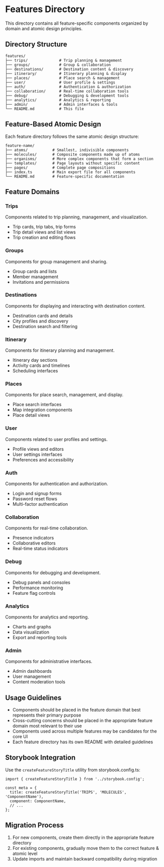 # Features Directory

This directory contains all feature-specific components organized by domain and atomic design principles.

## Directory Structure

```
features/
├── trips/              # Trip planning & management
├── groups/             # Group & collaboration
├── destinations/       # Destination content & discovery
├── itinerary/          # Itinerary planning & display
├── places/             # Place search & management
├── user/               # User profile & settings
├── auth/               # Authentication & authorization
├── collaboration/      # Real-time collaboration tools
├── debug/              # Debugging & development tools
├── analytics/          # Analytics & reporting
├── admin/              # Admin interfaces & tools
└── README.md           # This file
```

## Feature-Based Atomic Design

Each feature directory follows the same atomic design structure:

```
feature-name/
├── atoms/           # Smallest, indivisible components
├── molecules/       # Composite components made up of atoms
├── organisms/       # More complex components that form a section
├── templates/       # Page layouts without specific content
├── pages/           # Complete page compositions
├── index.ts         # Main export file for all components
└── README.md        # Feature-specific documentation
```

## Feature Domains

### Trips

Components related to trip planning, management, and visualization.

- Trip cards, trip tabs, trip forms
- Trip detail views and list views
- Trip creation and editing flows

### Groups

Components for group management and sharing.

- Group cards and lists
- Member management
- Invitations and permissions

### Destinations

Components for displaying and interacting with destination content.

- Destination cards and details
- City profiles and discovery
- Destination search and filtering

### Itinerary

Components for itinerary planning and management.

- Itinerary day sections
- Activity cards and timelines
- Scheduling interfaces

### Places

Components for place search, management, and display.

- Place search interfaces
- Map integration components
- Place detail views

### User

Components related to user profiles and settings.

- Profile views and editors
- User settings interfaces
- Preferences and accessibility

### Auth

Components for authentication and authorization.

- Login and signup forms
- Password reset flows
- Multi-factor authentication

### Collaboration

Components for real-time collaboration.

- Presence indicators
- Collaborative editors
- Real-time status indicators

### Debug

Components for debugging and development.

- Debug panels and consoles
- Performance monitoring
- Feature flag controls

### Analytics

Components for analytics and reporting.

- Charts and graphs
- Data visualization
- Export and reporting tools

### Admin

Components for administrative interfaces.

- Admin dashboards
- User management
- Content moderation tools

## Usage Guidelines

- Components should be placed in the feature domain that best represents their primary purpose
- Cross-cutting concerns should be placed in the appropriate feature domain most relevant to their use
- Components used across multiple features may be candidates for the core UI
- Each feature directory has its own README with detailed guidelines

## Storybook Integration

Use the `createFeatureStoryTitle` utility from storybook.config.ts:

```tsx
import { createFeatureStoryTitle } from '../storybook.config';

const meta = {
  title: createFeatureStoryTitle('TRIPS', 'MOLECULES', 'ComponentName'),
  component: ComponentName,
  // ...
};
```

## Migration Process

1. For new components, create them directly in the appropriate feature directory
2. For existing components, gradually move them to the correct feature & atomic level
3. Update imports and maintain backward compatibility during migration 